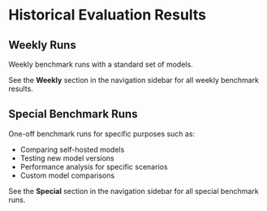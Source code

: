 # Historical Evaluation Results

## Weekly Runs

Weekly benchmark runs with a standard set of models.

See the **Weekly** section in the navigation sidebar for all weekly benchmark results.

## Special Benchmark Runs

One-off benchmark runs for specific purposes such as:

- Comparing self-hosted models
- Testing new model versions
- Performance analysis for specific scenarios
- Custom model comparisons

See the **Special** section in the navigation sidebar for all special benchmark runs.
